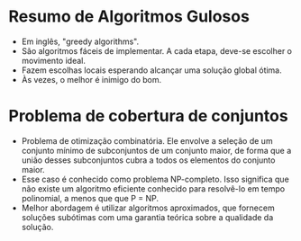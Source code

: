 # Resumo de Algoritmos Gulosos
- Em inglês, "greedy algorithms".
- São algoritmos fáceis de implementar. A cada etapa, deve-se escolher o movimento ideal.
- Fazem escolhas locais esperando alcançar uma solução global ótima. 
- Às vezes, o melhor é inimigo do bom.

# Problema de cobertura de conjuntos
- Problema de otimização combinatória. Ele envolve a seleção de um conjunto mínimo de subconjuntos de um conjunto maior, de forma que a união desses subconjuntos cubra a todos os elementos do conjunto maior.
- Esse caso é conhecido como problema NP-completo. Isso significa que não existe um algoritmo eficiente conhecido para resolvê-lo em tempo polinomial, a menos que que P = NP. 
- Melhor abordagem é utilizar algoritmos aproximados, que fornecem soluções subótimas com uma garantia teórica sobre a qualidade da solução.
